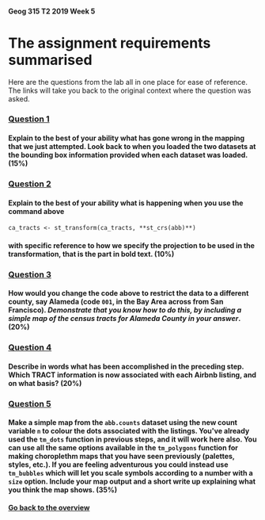#### Geog 315 T2 2019 Week 5
# The assignment requirements summarised
Here are the questions from the lab all in one place for ease of reference. The links will take you back to the original context where the question was asked.

### [**Question 1**](lab-04-02-map-projections.md#question-1) 
#### Explain to the best of your ability what has gone wrong in the mapping that we just attempted. Look back to when you loaded the two datasets at the bounding box information provided when each dataset was loaded. (15%)

### [**Question 2**](lab-04-02-map-projections.md#question-2) 
#### Explain to the best of your ability what is happening when you use the command above
    ca_tracts <- st_transform(ca_tracts, **st_crs(abb)**)
#### with specific reference to how we specify the projection to be used in the transformation, that is the part in **bold** text. (10%)

### [**Question 3**](lab-04-03-spatial-joins.md#question-3) 
#### How would you change the code above to restrict the data to a different county, say Alameda (code `001`, in the Bay Area across from San Francisco). *Demonstrate that you know how to do this, by including a simple map of the census tracts for Alameda County in your answer*. (20%)

### [**Question 4**](lab-04-03-spatial-joins.md#question-4) 
#### Describe in words what has been accomplished in the preceding step. Which TRACT information is now associated with each Airbnb listing, and on what basis? (20%)

### [**Question 5**](lab-04-03-spatial-joins.md#question-5) 
#### Make a simple map from the `abb.counts` dataset using the new count variable `n` to colour the dots associated with the listings. You've already used the `tm_dots` function in previous steps, and it will work here also. You can use all the same options available in the `tm_polygons` function for making choroplethm maps that you have seen previously (palettes, styles, etc.). If you are feeling adventurous you could instead use `tm_bubbles` which will let you scale symbols according to a number with a `size` option. Include your map output and a short write up explaining what you think the map shows. (35%)

**[Go back to the overview](lab-03-00-overview.md)**
